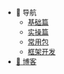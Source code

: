 * :school_satchel: 导航
    * [基础篇](基础篇/1-安装配置.md)
    * [实操篇](/实操篇/1-字符串操作)
    * [常用包](/标准包/1-strings(字符串操作))
    * [框架开发](/框架开发/1-框架开发-目录介绍和路由设计)
* [:green_heart: 博客](http://liuqh.icu/)
